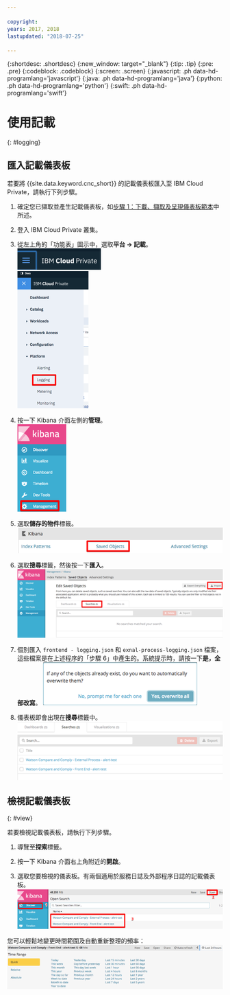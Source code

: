 ```yaml
---

copyright:
years: 2017, 2018
lastupdated: "2018-07-25"

---
```


{:shortdesc: .shortdesc}
{:new_window: target="_blank"}
{:tip: .tip}
{:pre: .pre}
{:codeblock: .codeblock}
{:screen: .screen}
{:javascript: .ph data-hd-programlang='javascript'}
{:java: .ph data-hd-programlang='java'}
{:python: .ph data-hd-programlang='python'}
{:swift: .ph data-hd-programlang='swift'}

# 使用記載
{: #logging}

## 匯入記載儀表板

若要將 {{site.data.keyword.cnc_short}} 的記載儀表板匯入至 IBM Cloud Private，請執行下列步驟。

  1. 確定您已擷取並產生記載儀表板，如[步驟 1：下載、擷取及呈現儀表板範本](/docs/services/compare-and-comply/monitor.html#monitor)中所述。

  1. 登入 IBM Cloud Private 叢集。

  1. 從左上角的「功能表」圖示中，選取**平台 -> 記載**。<br />
    ![「IBM Cloud Private 功能表」圖示](images/icp-menu.png) <br />
    ![「平台 -> 記載」功能表](images/icp-logging.png)

  1. 按一下 Kibana 介面左側的**管理**。<br />
    ![Kibana 介面](images/kibana.png)

  1. 選取**儲存的物件**標籤。
    ![「儲存的物件」標籤](images/saved-obj.png)

  1. 選取**搜尋**標籤，然後按一下**匯入**。
    ![「從搜尋中匯入」標籤](images/searches-import.png)

  1. 個別匯入 `frontend - logging.json` 和 `exnal-process-logging.json` 檔案，這些檔案是在上述程序的「步驟 6」中產生的。系統提示時，請按一下**是，全部改寫**。
     ![「是，全部改寫」提示](images/overwrite-all.png)

  1. 儀表板即會出現在**搜尋**標籤中。
     ![「搜尋中的儀表板」標籤](images/searches-tab.png)

## 檢視記載儀表板
{: #view}

若要檢視記載儀表板，請執行下列步驟。

  1. 導覽至**探索**標籤。

  1. 按一下 Kibana 介面右上角附近的**開啟**。

  1. 選取您要檢視的儀表板。有兩個適用於服務日誌及外部程序日誌的記載儀表板。
    ![檢視記載儀表板](images/kibana-dboards.png)

您可以輕鬆地變更時間範圍及自動重新整理的頻率：
  ![變更時間範圍及重新整理頻率](images/log-dboard-change.png)

